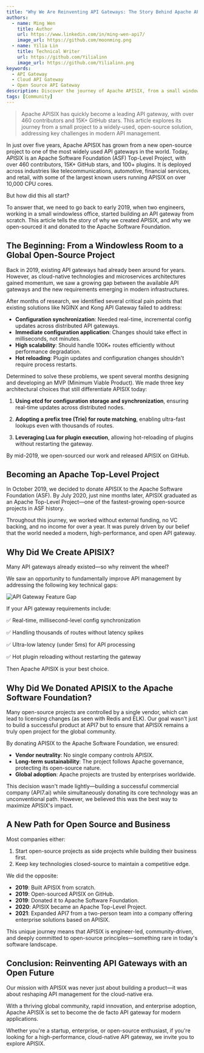 ```yaml
---
title: "Why We Are Reinventing API Gateways: The Story Behind Apache APISIX"
authors:
  - name: Ming Wen
    title: Author
    url: https://www.linkedin.com/in/ming-wen-api7/
    image_url: https://github.com/moonming.png
  - name: Yilia Lin
    title: Technical Writer
    url: https://github.com/Yilialinn
    image_url: https://github.com/Yilialinn.png
keywords:
  - API Gateway
  - Cloud API Gateway
  - Open Source API Gateway
description: Discover the journey of Apache APISIX, from a small windowless office to a global open-source success. Learn why we created APISIX, its rapid growth, and how it addresses modern API gateway needs.
tags: [Community]
---
```


<head>
  <link rel="canonical" href="https://www.linkedin.com/pulse/why-we-reinventing-api-gateways-story-behind-apache-apisix-ming-wen-h3yqc/" />
</head>

>Apache APISIX has quickly become a leading API gateway, with over 460 contributors and 15K+ GitHub stars. This article explores its journey from a small project to a widely-used, open-source solution, addressing key challenges in modern API management.

<!--truncate-->

In just over five years, Apache APISIX has grown from a new open-source project to one of the most widely used API gateways in the world. Today, APISIX is an Apache Software Foundation (ASF) Top-Level Project, with over 460 contributors, 15K+ GitHub stars, and 100+ plugins. It is deployed across industries like telecommunications, automotive, financial services, and retail, with some of the largest known users running APISIX on over 10,000 CPU cores.

But how did this all start?

To answer that, we need to go back to early 2019, when two engineers, working in a small windowless office, started building an API gateway from scratch. This article tells the story of why we created APISIX, and why we open-sourced it and donated to the Apache Software Foundation.

## The Beginning: From a Windowless Room to a Global Open-Source Project

Back in 2019, existing API gateways had already been around for years. However, as cloud-native technologies and microservices architectures gained momentum, we saw a growing gap between the available API gateways and the new requirements emerging in modern infrastructures.

After months of research, we identified several critical pain points that existing solutions like NGINX and Kong API Gateway failed to address:

- **Configuration synchronization**: Needed real-time, incremental config updates across distributed API gateways.
- **Immediate configuration application**: Changes should take effect in milliseconds, not minutes.
- **High scalability**: Should handle 100K+ routes efficiently without performance degradation.
- **Hot reloading**: Plugin updates and configuration changes shouldn't require process restarts.

Determined to solve these problems, we spent several months designing and developing an MVP (Minimum Viable Product). We made three key architectural choices that still differentiate APISIX today:

1. **Using etcd for configuration storage and synchronization**, ensuring real-time updates across distributed nodes.

2. **Adopting a prefix tree (Trie) for route matching**, enabling ultra-fast lookups even with thousands of routes.

3. **Leveraging Lua for plugin execution**, allowing hot-reloading of plugins without restarting the gateway.

By mid-2019, we open-sourced our work and released APISIX on GitHub.

## Becoming an Apache Top-Level Project

In October 2019, we decided to donate APISIX to the Apache Software Foundation (ASF). By July 2020, just nine months later, APISIX graduated as an Apache Top-Level Project—one of the fastest-growing open-source projects in ASF history.

Throughout this journey, we worked without external funding, no VC backing, and no income for over a year. It was purely driven by our belief that the world needed a modern, high-performance, and open API gateway.

## Why Did We Create APISIX?

Many API gateways already existed—so why reinvent the wheel?

We saw an opportunity to fundamentally improve API management by addressing the following key technical gaps:

![API Gateway Feature Gap](https://static.api7.ai/uploads/2025/02/21/1rsgP5ka_api-gateway-feature-gap.jpeg)

If your API gateway requirements include:

✅ Real-time, millisecond-level config synchronization

✅ Handling thousands of routes without latency spikes

✅ Ultra-low latency (under 5ms) for API processing 

✅ Hot plugin reloading without restarting the gateway

Then Apache APISIX is your best choice.

## Why Did We Donated APISIX to the Apache Software Foundation?

Many open-source projects are controlled by a single vendor, which can lead to licensing changes (as seen with Redis and ELK). Our goal wasn't just to build a successful product at API7 but to ensure that APISIX remains a truly open project for the global community.

By donating APISIX to the Apache Software Foundation, we ensured:

- **Vendor neutrality**: No single company controls APISIX.
- **Long-term sustainability**: The project follows Apache governance, protecting its open-source nature.
- **Global adoption**: Apache projects are trusted by enterprises worldwide.

This decision wasn't made lightly—building a successful commercial company (API7.ai) while simultaneously donating its core technology was an unconventional path. However, we believed this was the best way to maximize APISIX's impact.

## A New Path for Open Source and Business

Most companies either:

1. Start open-source projects as side projects while building their business first.
2. Keep key technologies closed-source to maintain a competitive edge.

We did the opposite:

- **2019**: Built APISIX from scratch.
- **2019**: Open-sourced APISIX on GitHub.
- **2019**: Donated it to Apache Software Foundation.
- **2020**: APISIX became an Apache Top-Level Project.
- **2021**: Expanded API7 from a two-person team into a company offering enterprise solutions based on APISIX.

This unique journey means that APISIX is engineer-led, community-driven, and deeply committed to open-source principles—something rare in today's software landscape.

## Conclusion: Reinventing API Gateways with an Open Future

Our mission with APISIX was never just about building a product—it was about reshaping API management for the cloud-native era.

With a thriving global community, rapid innovation, and enterprise adoption, Apache APISIX is set to become the de facto API gateway for modern applications.

Whether you're a startup, enterprise, or open-source enthusiast, if you're looking for a high-performance, cloud-native API gateway, we invite you to explore APISIX.
